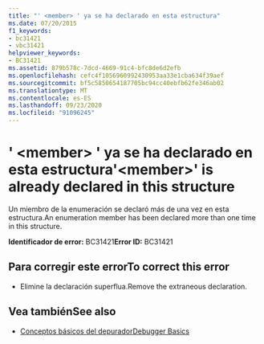 ```yaml
---
title: "' <member> ' ya se ha declarado en esta estructura"
ms.date: 07/20/2015
f1_keywords:
- bc31421
- vbc31421
helpviewer_keywords:
- BC31421
ms.assetid: 879b578c-7dcd-4669-91c4-bfc8de6d2efb
ms.openlocfilehash: cefc4f1056960992430953aa33e1cba634f39aef
ms.sourcegitcommit: bf5c5850654187705bc94cc40ebfb62fe346ab02
ms.translationtype: MT
ms.contentlocale: es-ES
ms.lasthandoff: 09/23/2020
ms.locfileid: "91096245"
---
```

# <a name="member-is-already-declared-in-this-structure"></a><span data-ttu-id="64245-102">' \<member> ' ya se ha declarado en esta estructura</span><span class="sxs-lookup"><span data-stu-id="64245-102">'\<member>' is already declared in this structure</span></span>

<span data-ttu-id="64245-103">Un miembro de la enumeración se declaró más de una vez en esta estructura.</span><span class="sxs-lookup"><span data-stu-id="64245-103">An enumeration member has been declared more than one time in this structure.</span></span>  
  
 <span data-ttu-id="64245-104">**Identificador de error:** BC31421</span><span class="sxs-lookup"><span data-stu-id="64245-104">**Error ID:** BC31421</span></span>  
  
## <a name="to-correct-this-error"></a><span data-ttu-id="64245-105">Para corregir este error</span><span class="sxs-lookup"><span data-stu-id="64245-105">To correct this error</span></span>  
  
- <span data-ttu-id="64245-106">Elimine la declaración superflua.</span><span class="sxs-lookup"><span data-stu-id="64245-106">Remove the extraneous declaration.</span></span>  
  
## <a name="see-also"></a><span data-ttu-id="64245-107">Vea también</span><span class="sxs-lookup"><span data-stu-id="64245-107">See also</span></span>

- [<span data-ttu-id="64245-108">Conceptos básicos del depurador</span><span class="sxs-lookup"><span data-stu-id="64245-108">Debugger Basics</span></span>](/visualstudio/debugger/debugger-feature-tour)

